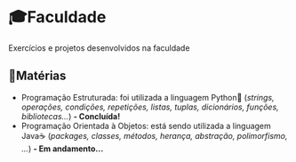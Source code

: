 # 🎓Faculdade
 Exercícios e projetos desenvolvidos na faculdade
## 📝Matérias
- Programação Estruturada: foi utilizada a linguagem Python🐍 (*strings, operações, condições, repetições, listas, tuplas, dicionários, funções, bibliotecas...*) **- Concluída!**
- Programação Orientada à Objetos: está sendo utilizada a linguagem Java☕ (*packages, classes, métodos, herança, abstração, polimorfismo, ...*)  **- Em andamento...**
